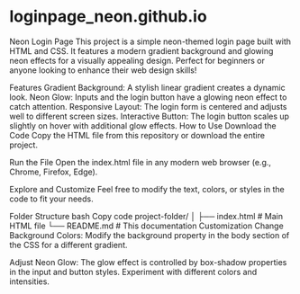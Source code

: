 # loginpage_neon.github.io
 

Neon Login Page
This project is a simple neon-themed login page built with HTML and CSS. It features a modern gradient background and glowing neon effects for a visually appealing design. Perfect for beginners or anyone looking to enhance their web design skills!

Features
Gradient Background: A stylish linear gradient creates a dynamic look.
Neon Glow: Inputs and the login button have a glowing neon effect to catch attention.
Responsive Layout: The login form is centered and adjusts well to different screen sizes.
Interactive Button: The login button scales up slightly on hover with additional glow effects.
How to Use
Download the Code
Copy the HTML file from this repository or download the entire project.

Run the File
Open the index.html file in any modern web browser (e.g., Chrome, Firefox, Edge).

Explore and Customize
Feel free to modify the text, colors, or styles in the code to fit your needs.

Folder Structure
bash
Copy code
project-folder/
│
├── index.html   # Main HTML file
└── README.md    # This documentation
Customization
Change Background Colors:
Modify the background property in the body section of the CSS for a different gradient.

Adjust Neon Glow:
The glow effect is controlled by box-shadow properties in the input and button styles. Experiment with different colors and intensities.
